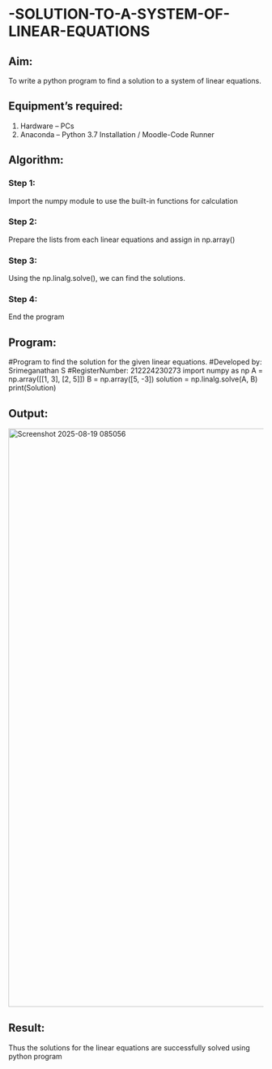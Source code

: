 # -SOLUTION-TO-A-SYSTEM-OF-LINEAR-EQUATIONS
## Aim:
To write a python program to find a solution to a system of linear equations.
## Equipment’s required:
1. 	Hardware – PCs
2. 	Anaconda – Python 3.7 Installation / Moodle-Code Runner
## Algorithm:
### Step 1: 
Import the numpy module to use the built-in functions for calculation
### Step 2: 
Prepare the lists from each linear equations and assign in np.array()
### Step 3: 
Using the np.linalg.solve(), we can find the solutions.
### Step 4: 
End the program
## Program:

#Program to find the solution for the given linear equations.
#Developed by: Srimeganathan S
#RegisterNumber: 212224230273
import numpy as np
A = np.array([[1, 3],
              [2, 5]])
B = np.array([5, -3])
solution = np.linalg.solve(A, B)
print(Solution)

## Output:
<img width="1920" height="1140" alt="Screenshot 2025-08-19 085056" src="https://github.com/user-attachments/assets/1b54d16a-946c-4ba6-945a-a38ec994a9d3" />

## Result: 
Thus the solutions for the linear equations are successfully solved using python program

